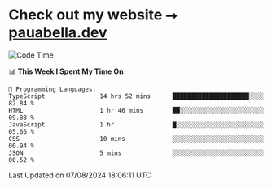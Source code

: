 # Check out my website ⭢ [pauabella.dev](https://pauabella.dev)

<!--START_SECTION:waka-->
![Code Time](http://img.shields.io/badge/Code%20Time-3%2C642%20hrs%2023%20mins-blue)

📊 **This Week I Spent My Time On** 

```text
💬 Programming Languages: 
TypeScript               14 hrs 52 mins      █████████████████████░░░░   82.84 % 
HTML                     1 hr 46 mins        ██░░░░░░░░░░░░░░░░░░░░░░░   09.88 % 
JavaScript               1 hr                █░░░░░░░░░░░░░░░░░░░░░░░░   05.66 % 
CSS                      10 mins             ░░░░░░░░░░░░░░░░░░░░░░░░░   00.94 % 
JSON                     5 mins              ░░░░░░░░░░░░░░░░░░░░░░░░░   00.52 % 
```


 Last Updated on 07/08/2024 18:06:11 UTC
<!--END_SECTION:waka-->
